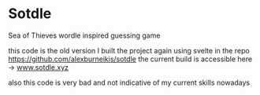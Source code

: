 # Sotdle
Sea of Thieves wordle inspired guessing game

this code is the old version
I built the project again using svelte in the repo
https://github.com/alexburneikis/sotdle
the current build is accessible here ->
www.sotdle.xyz

also this code is very bad and not indicative of my current skills nowadays
